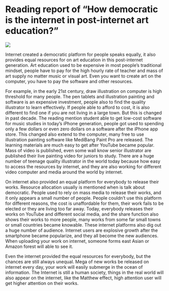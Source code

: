 # Reading report of “How democratic is the internet in post-internet art education?”

![](http://710keel.com/files/2013/11/Screenshot_5.png)

Internet created a democratic platform for people speaks equally, it also provides equal resources for on art education in this post-internet generation. Art education used to be expensive in most people’s traditional mindset, people have to pay for the high hourly rate of teacher and mass of art supply no matter music or visual art. Even you want to create art on the computer, you have to pay the software and other resources. 

For example, in the early 21st century, draw illustration on computer is high threshold for many people. The pen tablets and illustration painting and software is an expensive investment, people also to find the quality illustrator to learn effectively. If people able to afford to cost, it is also different to find one if you are not living in a large town. But this is changed in past decade. The reading mention student able to get low-cost software for music studies in today’s iPhone generation, people got used to spending only a few dollars or even zero dollars on a software after the iPhone app store. This changed also extend to the computer, many free to use illustration painting software like MediBang Paint Pro are released. The learning materials are much easy to get after YouTube became popular. Mass of video is published, even some wall know senior illustrator are published their live painting video for juniors to study. There are a huge number of teenage quality illustrator in the world today because how easy to access the resources by internet, and they are also working for different video computer and media around the world by internet.

On internet also provided an equal platform for everybody to release their works. Resource allocation usually is mentioned when is talk about democratic. People used to rely on mass media to release their works, and it only appears a small number of people. People couldn’t use this platform for different reasons, the cost is unaffordable for them, their work fails to be elected or they are living too far away. Today, everybody releases their works on YouTube and different social media, and the share function also shows their works to more people, many works from some far small towns or small countries became knowable. These internet platforms also dig out a huge number of audience. Internet users are explosive growth after the smartphone became popularize, and they all become the new audiences. When uploading your work on internet, someone forms east Asian or Amazon forest will able to see it.

Even the internet provided the equal resources for everybody, but the chances are still always unequal. Mega of new works be released on internet every day, your work will easily submerge in the ocean of information. The Internet is still a human society, things in the real world will also appear on the internet, like the Matthew effect, high attention user will get higher attention on their works.

